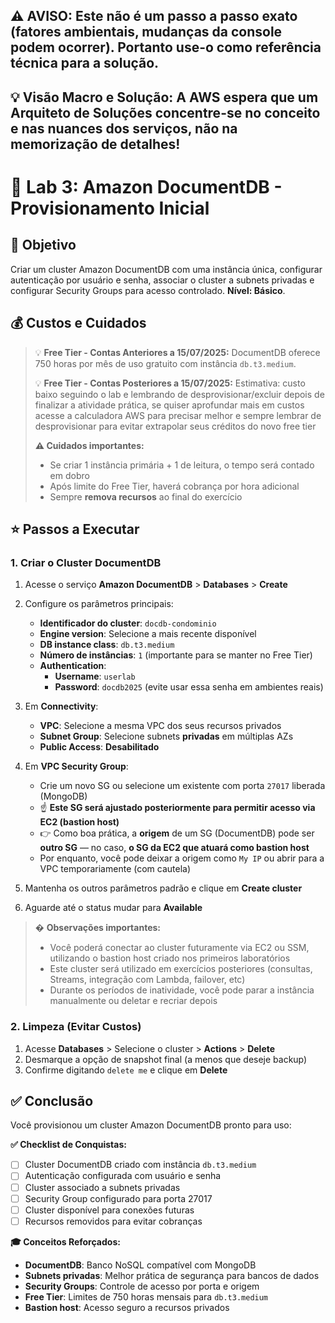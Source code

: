 ## ⚠️ AVISO: Este não é um passo a passo exato (fatores ambientais, mudanças da console podem ocorrer). Portanto use-o como referência técnica para a solução.
## 💡 Visão Macro e Solução: A AWS espera que um Arquiteto de Soluções concentre-se no conceito e nas nuances dos serviços, não na memorização de detalhes!
#
# 🔧 Lab 3: Amazon DocumentDB - Provisionamento Inicial

## 🎯 Objetivo

Criar um cluster Amazon DocumentDB com uma instância única, configurar autenticação por usuário e senha, associar o cluster a subnets privadas e configurar Security Groups para acesso controlado. **Nível: Básico**.

## 💰 Custos e Cuidados

> 💡 **Free Tier - Contas Anteriores a 15/07/2025:**
> DocumentDB oferece 750 horas por mês de uso gratuito com instância `db.t3.medium`.
>
> 💡 **Free Tier - Contas Posteriores a 15/07/2025:**
> Estimativa: custo baixo seguindo o lab e lembrando de desprovisionar/excluir depois de finalizar a atividade prática, se quiser aprofundar mais em custos acesse a calculadora AWS para precisar melhor e sempre lembrar de desprovisionar para evitar extrapolar seus créditos do novo free tier
>
> **⚠️ Cuidados importantes:**
> * Se criar 1 instância primária + 1 de leitura, o tempo será contado em dobro
> * Após limite do Free Tier, haverá cobrança por hora adicional
> * Sempre **remova recursos** ao final do exercício

## ⭐ Passos a Executar

### 1. Criar o Cluster DocumentDB

1. Acesse o serviço **Amazon DocumentDB** > **Databases** > **Create**
2. Configure os parâmetros principais:
   * **Identificador do cluster**: `docdb-condominio`
   * **Engine version**: Selecione a mais recente disponível
   * **DB instance class**: `db.t3.medium`
   * **Número de instâncias**: `1` (importante para se manter no Free Tier)
   * **Authentication**:
     * **Username**: `userlab`
     * **Password**: `docdb2025` (evite usar essa senha em ambientes reais)

3. Em **Connectivity**:
   * **VPC**: Selecione a mesma VPC dos seus recursos privados
   * **Subnet Group**: Selecione subnets **privadas** em múltiplas AZs
   * **Public Access**: **Desabilitado**

4. Em **VPC Security Group**:
   * Crie um novo SG ou selecione um existente com porta `27017` liberada (MongoDB)
   * ☝️ **Este SG será ajustado posteriormente para permitir acesso via EC2 (bastion host)**
   * 👉 Como boa prática, a **origem** de um SG (DocumentDB) pode ser **outro SG** — no caso, **o SG da EC2 que atuará como bastion host**
   * Por enquanto, você pode deixar a origem como `My IP` ou abrir para a VPC temporariamente (com cautela)

5. Mantenha os outros parâmetros padrão e clique em **Create cluster**
6. Aguarde até o status mudar para **Available**

> � **Observações importantes:**
> * Você poderá conectar ao cluster futuramente via EC2 ou SSM, utilizando o bastion host criado nos primeiros laboratórios
> * Este cluster será utilizado em exercícios posteriores (consultas, Streams, integração com Lambda, failover, etc)
> * Durante os períodos de inatividade, você pode parar a instância manualmente ou deletar e recriar depois

### 2. Limpeza (Evitar Custos)

1. Acesse **Databases** > Selecione o cluster > **Actions** > **Delete**
2. Desmarque a opção de snapshot final (a menos que deseje backup)
3. Confirme digitando `delete me` e clique em **Delete**

## ✅ Conclusão

Você provisionou um cluster Amazon DocumentDB pronto para uso:

**✅ Checklist de Conquistas:**
- [ ] Cluster DocumentDB criado com instância `db.t3.medium`
- [ ] Autenticação configurada com usuário e senha
- [ ] Cluster associado a subnets privadas
- [ ] Security Group configurado para porta 27017
- [ ] Cluster disponível para conexões futuras
- [ ] Recursos removidos para evitar cobranças

**🎓 Conceitos Reforçados:**
* **DocumentDB**: Banco NoSQL compatível com MongoDB
* **Subnets privadas**: Melhor prática de segurança para bancos de dados
* **Security Groups**: Controle de acesso por porta e origem
* **Free Tier**: Limites de 750 horas mensais para `db.t3.medium`
* **Bastion host**: Acesso seguro a recursos privados
